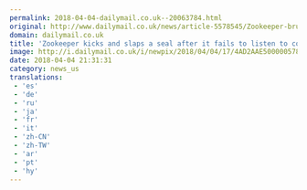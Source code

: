 ```yaml
---
permalink: 2018-04-04-dailymail.co.uk--20063784.html
original: http://www.dailymail.co.uk/news/article-5578545/Zookeeper-brutally-kicks-slaps-seal-enclosure-fails-listen-commands.html?ITO=1490&ns_mchannel=rss&ns_campaign=1490
domain: dailymail.co.uk
title: 'Zookeeper kicks and slaps a seal after it fails to listen to commands'
image: http://i.dailymail.co.uk/i/newpix/2018/04/04/17/4AD2AAE500000578-0-image-a-20_1522857939232.jpg
date: 2018-04-04 21:31:31
category: news_us
translations: 
 - 'es'
 - 'de'
 - 'ru'
 - 'ja'
 - 'fr'
 - 'it'
 - 'zh-CN'
 - 'zh-TW'
 - 'ar'
 - 'pt'
 - 'hy'
---
```


